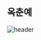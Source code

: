 ## 옥춘예
![header](https://Okchun-Yee.vercel.app/api?type=wave&color=auto&height=300&section=header&text=capsule%20render&fontSize=90)
